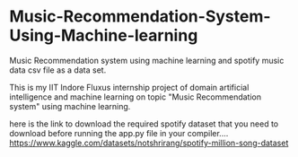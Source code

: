 # Music-Recommendation-System-Using-Machine-learning
Music Recommendation system using machine learning and spotify music data csv file as a data set.


This is my IIT Indore Fluxus internship project of domain artificial intelligence and machine learning on topic "Music Recommendation system" using machine learning.

here is the link to download the required spotify dataset that you need to download before running the app.py file in your compiler....
https://www.kaggle.com/datasets/notshrirang/spotify-million-song-dataset
